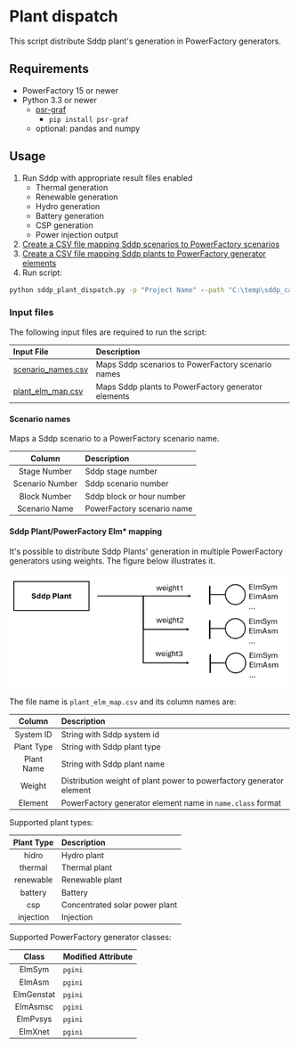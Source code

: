# Plant dispatch

This script distribute Sddp plant's generation in PowerFactory generators.


## Requirements

- PowerFactory 15 or newer
- Python 3.3 or newer
  - [psr-graf](https://github.com/psrenergy/pygraf)
    - `pip install psr-graf`
  - optional: pandas and numpy


## Usage

1. Run Sddp with appropriate result files enabled
    - Thermal generation
    - Renewable generation
    - Hydro generation
    - Battery generation
    - CSP generation
    - Power injection output
2. [Create a CSV file mapping Sddp scenarios to PowerFactory scenarios](#scenario-names)
3. [Create a CSV file mapping Sddp plants to PowerFactory generator elements](#sddp-plantpowerfactory-elm-mapping)
4. Run [](sddp_plant_dispatch.py) script:

```bat
python sddp_plant_dispatch.py -p "Project Name" --path "C:\temp\sddp_case"
```


### Input files

The following input files are required to run the script:

| Input File                                               | Description                                         |
|:---------------------------------------------------------|:----------------------------------------------------|
| [scenario_names.csv](#scenario-names)                    | Maps Sddp scenarios to PowerFactory scenario names  |
| [plant_elm_map.csv](#sddp-plantpowerfactory-elm-mapping) | Maps Sddp plants to PowerFactory generator elements |


#### Scenario names

Maps a Sddp scenario to a PowerFactory scenario name.

|     Column      | Description                 |
|:---------------:|:----------------------------|
|  Stage Number   | Sddp stage number           |
| Scenario Number | Sddp scenario number        |
|  Block Number   | Sddp block or hour number   |
|  Scenario Name  | PowerFactory scenario name  |


#### Sddp Plant/PowerFactory Elm* mapping

It's possible to distribute Sddp Plants' generation in multiple PowerFactory generators using weights. The figure below illustrates it.

![Plant mapping](./docs/plant_map.png)


The file name is `plant_elm_map.csv` and its column names are:

|   Column   | Description                                                          |
|:----------:|:---------------------------------------------------------------------|
| System ID  | String with Sddp system id                                           |
| Plant Type | String with Sddp plant type                                          |
| Plant Name | String with Sddp plant name                                          |
|   Weight   | Distribution weight of plant power to powerfactory generator element |
|  Element   | PowerFactory generator element name in `name.class` format           |


Supported plant types:

| Plant Type | Description                    |
|:----------:|:-------------------------------|
|   hidro    | Hydro plant                    |
|  thermal   | Thermal plant                  |
| renewable  | Renewable plant                |
|  battery   | Battery                        |
|    csp     | Concentrated solar power plant |
| injection  | Injection                      |


Supported PowerFactory generator classes:

|   Class    | Modified Attribute |
|:----------:|:-------------------|
|   ElmSym   | `pgini`            |
|   ElmAsm   | `pgini`            |
| ElmGenstat | `pgini`            |
|  ElmAsmsc  | `pgini`            |
|  ElmPvsys  | `pgini`            |
|  ElmXnet   | `pgini`            |

